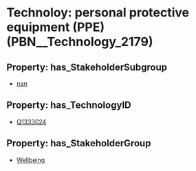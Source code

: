 # Technoloy: __personal protective equipment (PPE)__ (PBN__Technology_2179)

## Property: has_StakeholderSubgroup

* [nan](PBN__TechSubgroup_7)

## Property: has_TechnologyID

* [Q1333024](Q1333024)

## Property: has_StakeholderGroup

* [Wellbeing](PBN__TechGroup_2)


